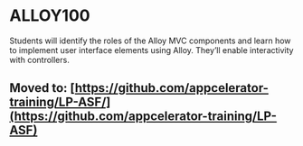 # ALLOY100

Students will identify the roles of the Alloy MVC components and learn how to implement user interface elements using Alloy. They’ll enable interactivity with controllers.

## Moved to: [https://github.com/appcelerator-training/LP-ASF/](https://github.com/appcelerator-training/LP-ASF)
